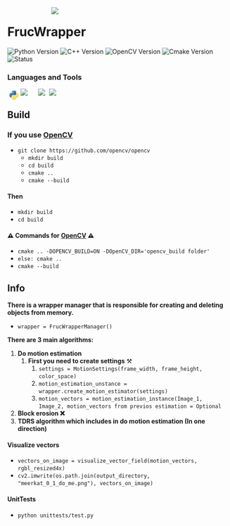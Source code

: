 <img src="https://cdn0.iconfinder.com/data/icons/azure-illustrations/1000/support___question_faq_list_frequently_asked_questions_question_mark_information_info-512.png" align="right" width="404px"/>  

# FrucWrapper 

![Python Version](https://img.shields.io/badge/Python-3.8-blue)
![C++ Version](https://img.shields.io/badge/C%2B%2B-17-brightgreen)
![OpenCV Version](https://img.shields.io/badge/OpenCV-4.x-blueviolet)
![Cmake Version](https://img.shields.io/badge/CMake-3.21-ff69b4)
![Status](https://img.shields.io/badge/Status-WIP-red)

### Languages and Tools
[<img align="left" width="30px" src="https://raw.githubusercontent.com/github/explore/80688e429a7d4ef2fca1e82350fe8e3517d3494d/topics/python/python.png"/>][Python]
[<img align="left" width="40px" src="https://etu.ru/assets/cache/images/ru/povyshenie-kvalifikacii/programmy%20povysheniya%20kvalifikacii/1280x800-cplusplus.947.png"/>][C++]
[<img align="left" width="25px" src="https://upload.wikimedia.org/wikipedia/commons/thumb/3/32/OpenCV_Logo_with_text_svg_version.svg/1200px-OpenCV_Logo_with_text_svg_version.svg.png"/>][OpenCV]
[<img align="left" width="33px" src="https://upload.wikimedia.org/wikipedia/commons/thumb/8/8f/Breezeicons-apps-48-cmake.svg/1200px-Breezeicons-apps-48-cmake.svg.png"/>][Cmake]

<br />

## Build
### If you use [OpenCV](https://github.com/opencv/opencv)
* `git clone https://github.com/opencv/opencv`
  * `mkdir build`
  * `cd build`
  * `cmake ..`
  * `cmake --build`

#### Then
  * `mkdir build`
  * `cd build`

#### ⚠ **Commands for [OpenCV](https://github.com/opencv/opencv)** ⚠
* `cmake .. -DOPENCV_BUILD=ON -DOpenCV_DIR='opencv_build folder'`
* `else: cmake ..`
* `cmake --build`

## Info

**There is a wrapper manager that is responsible for creating and deleting objects from memory.**
* `wrapper = FrucWrapperManager()`

**There are 3 main algorithms:**
1) **Do motion estimation**
   1) **First you need to create settings** ⚒
      1) `settings = MotionSettings(frame_width, frame_height, color_space)`
      2) `motion_estimation_unstance = wrapper.create_motion_estimator(settings)`
      3) `motion_vectors = motion_estimation_instance(Image_1, Image_2, motion_vectors from previos estimation = Optional`
2) **Block erosion ❌**
3) **TDRS algorithm which includes in do motion estimation (In one direction)**

#### Visualize vectors
* `vectors_on_image = visualize_vector_field(motion_vectors, rgbl_resized4x)`
* `cv2.imwrite(os.path.join(output_directory, "meerkat_0_1_do_me.png"), vectors_on_image)`

#### UnitTests
* `python unittests/test.py`


[OpenCV]: https://github.com/opencv/opencv
[Cmake]: https://cmake.org/
[Python]: https://www.python.org/
[C++]: https://docs.microsoft.com/en-us/cpp/cpp/?view=msvc-160
